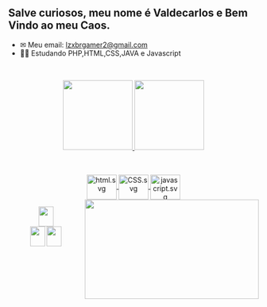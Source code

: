 ##  Salve curiosos, meu nome é Valdecarlos e Bem Vindo ao meu Caos.


- ✉ Meu email: lzxbrgamer2@gmail.com
- 👨‍💻 Estudando PHP,HTML,CSS,JAVA e Javascript

##

<br>

<div align="center">
  <a href="https://github.com/ValdecarlosLZ">
  <img height="140em" src="https://github-readme-stats.vercel.app/api?username=ValdecarlosLZ&show_icons=true&theme=dark&include_all_commits=true&count_private=true"/>
  <img height="140em" src="https://github-readme-stats.vercel.app/api/top-langs/?username=ValdecarlosLZ&layout=compact&langs_count=7&theme=dark"/>
</div>

  ##
<div align="center">
  <div style="display: inline_block"><br>

  <img align="center" alt="html.svg" height="50" width="60" src="https://icons8.com.br/icon/20909/html-5">
  <img align="center" alt="CSS.svg" height="50" width="60" src="https://icons8.com.br/icon/21278/css3">
   <img align="center" alt="javascript.svg" height="50" width="60" src="https://icons8.com.br/icon/106036/logotipo-javascript">
  <img align="right" src="https://c.tenor.com/yC8bymA-_2IAAAAC/meliodas-seven-deadly-sins.gif" height="200" width="350">

</div>
</div>  
  

<div align="center">
   <div style="display: inline_block">

   <p>

   <a href="#" target="_blank"/><img src="https://icons8.com.br/icon/43625/instagram" target="_blank" height="40" width="30" aling="right"></a>	  
   <a href = "lzxbrgamer2@gmail.com"><img src="https://icons8.com.br/icon/P7UIlhbpWzZm/gmail" target=" _blank" height="40" width="30" aling="right"></a>
   <a href="https://www.linkedin.com/in/valdecarlos-henrique-garcia-dos-santos-36403621a/" target="_blank" aling="right"><img src="https://icons8.com.br/icon/xuvGCOXi8Wyg/linkedin" target="_blank" height="40" width="30"></a>


   </p>





  </div>
</div>

##
